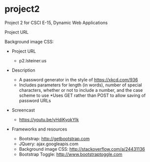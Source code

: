 # project2
Project 2 for CSCI E-15, Dynamic Web Applications

Project URL

Background image CSS:


* Project URL
  * p2.lsteiner.us
* Description
  * A password generator in the style of https://xkcd.com/936
  * Includes parameters for length (in words), number of special characters, whether or not to include a number, and the case scheme to use
  *Uses GET rather than POST to allow saving of password URLs
* Screencast
  * https://youtu.be/yHdiKyokYIk

* Frameworks and resources
  * Bootstrap: http://getbootstrap.com
  * JQuery: ajax.googleapis.com
  * Background image CSS: http://stackoverflow.com/a/24431136
  * Bootstrap Toggle: http://www.bootstraptoggle.com